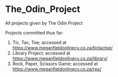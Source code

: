 # The_Odin_Project
All projects given by The Odin Project

Projects committed thus far:
1) Tic, Tac, Toe; accessed at https://www.meganfieldonlinecv.co.za/tictactoe/
2) Library Project; accessed at https://www.meganfieldonlinecv.co.za/library/
3) Rock, Paper, Scissors Game; accessed at https://www.meganfieldonlinecv.co.za/rps/

